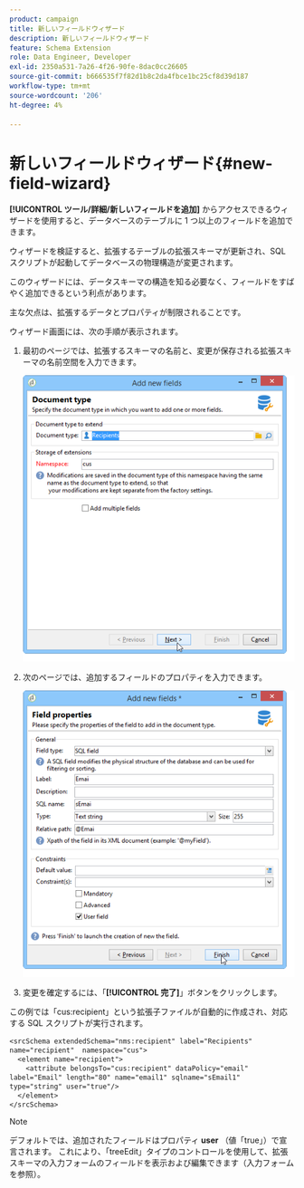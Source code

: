 ```yaml
---
product: campaign
title: 新しいフィールドウィザード
description: 新しいフィールドウィザード
feature: Schema Extension
role: Data Engineer, Developer
exl-id: 2350a531-7a26-4f26-90fe-8dac0cc26605
source-git-commit: b666535f7f82d1b8c2da4fbce1bc25cf8d39d187
workflow-type: tm+mt
source-wordcount: '206'
ht-degree: 4%

---
```


# 新しいフィールドウィザード{#new-field-wizard}


**[!UICONTROL ツール/詳細/新しいフィールドを追加]** からアクセスできるウィザードを使用すると、データベースのテーブルに 1 つ以上のフィールドを追加できます。

ウィザードを検証すると、拡張するテーブルの拡張スキーマが更新され、SQL スクリプトが起動してデータベースの物理構造が変更されます。

このウィザードには、データスキーマの構造を知る必要なく、フィールドをすばやく追加できるという利点があります。

主な欠点は、拡張するデータとプロパティが制限されることです。

ウィザード画面には、次の手順が表示されます。

1. 最初のページでは、拡張するスキーマの名前と、変更が保存される拡張スキーマの名前空間を入力できます。

   ![](assets/d_ncs_integration_schema_addfield.png)

1. 次のページでは、追加するフィールドのプロパティを入力できます。

   ![](assets/d_ncs_integration_schema_addfield2.png)

1. 変更を確定するには、「**[!UICONTROL 完了]**」ボタンをクリックします。

この例では「cus:recipient」という拡張子ファイルが自動的に作成され、対応する SQL スクリプトが実行されます。

```
<srcSchema extendedSchema="nms:recipient" label="Recipients" name="recipient"  namespace="cus">  
  <element name="recipient">    
    <attribute belongsTo="cus:recipient" dataPolicy="email" label="Email" length="80" name="email1" sqlname="sEmail1" type="string" user="true"/>  
  </element>
</srcSchema>
```

>[!NOTE]
>
>デフォルトでは、追加されたフィールドはプロパティ **user** （値「true」）で宣言されます。 これにより、「treeEdit」タイプのコントロールを使用して、拡張スキーマの入力フォームのフィールドを表示および編集できます（入力フォームを参照）。

